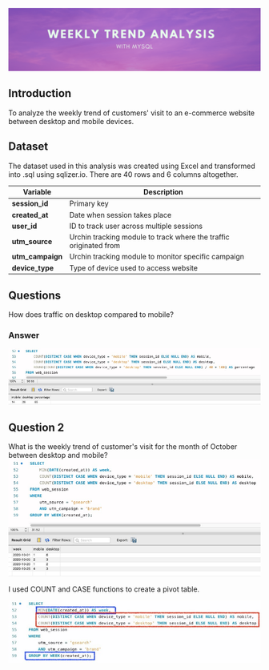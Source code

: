 ![Banner](https://github.com/Hafizah/Trend-Analysis-using-MySQL/blob/main/Images/banner.png)

## Introduction

To analyze the weekly trend of customers' visit to an e-commerce website between desktop and mobile devices.

## Dataset

The dataset used in this analysis was created using Excel and transformed into .sql using sqlizer.io. There are 40 rows and 6 columns altogether.

Variable | Description
---- | -------
**session_id** | Primary key
**created_at** | Date when session takes place
**user_id** | ID to track user across multiple sessions
**utm_source** | Urchin tracking module to track where the traffic originated from 
**utm_campaign** | Urchin tracking module to monitor specific campaign
**device_type** | Type of device used to access website

## Questions
How does traffic on desktop compared to mobile?

### Answer
![Banner](https://github.com/Hafizah/Trend-Analysis-using-MySQL/blob/main/Images/total%20in%20percentage.jpg)


## Question 2
What is the weekly trend of customer's visit for the month of October between desktop and mobile?
![Banner](https://github.com/Hafizah/Trend-Analysis-using-MySQL/blob/main/Images/weekly%20trend.jpg)

I used COUNT and CASE functions to create a pivot table.

![Banner](https://github.com/Hafizah/Trend-Analysis-using-MySQL/blob/main/Images/weekly%20trend%20colored.jpg)

